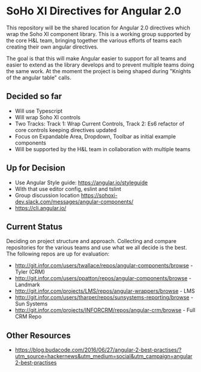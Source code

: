 # SoHo XI Directives for Angular 2.0

This repository will be the shared location for Angular 2.0 directives which wrap the Soho XI component library.
This is a working group supported by the core H&L team,  bringing together the various efforts of teams each creating their own angular directives.

The goal is that this will make Angular easier to support for all teams and easier to extend as the library develops and to prevent multiple teams doing the same work. At the moment the project is being shaped during "Knights of the angular table" calls.

## Decided so far
* Will use Typescript
* Will wrap Soho XI controls
* Two Tracks: Track 1: Wrap Current Controls, Track 2: Es6 refactor of core controls keeping directives updated
* Focus on Expandable Area, Dropdown, Toolbar as initial example components
* Will be supported by the H&L team in collaboration with multiple teams

## Up for Decision
* Use Angular Style guide: https://angular.io/styleguide
* With that use editor config, eslint and tslint
* Group discussion location https://sohoxi-dev.slack.com/messages/angular-components/
* https://cli.angular.io/
## Current Status

Deciding on project structure and approach. Collecting and compare repositories for the various teams and use what we all decide is the best. The following repos are up for evaluation:

* http://git.infor.com/users/twallace/repos/angular-components/browse - Tyler (CRM)
* http://git.infor.com/users/ppatton/repos/angular-components/browse - Landmark
* http://git.infor.com/projects/LMS/repos/angular-wrappers/browse - LMS
* http://git.infor.com/users/tharper/repos/sunsystems-reporting/browse - Sun Systems
* http://git.infor.com/projects/INFORCRM/repos/angular-crm/browse - Full CRM Repo

## Other Resources

* https://blog.budacode.com/2016/06/27/angular-2-best-practises/?utm_source=hackernews&utm_medium=social&utm_campaign=angular2-best-practises
